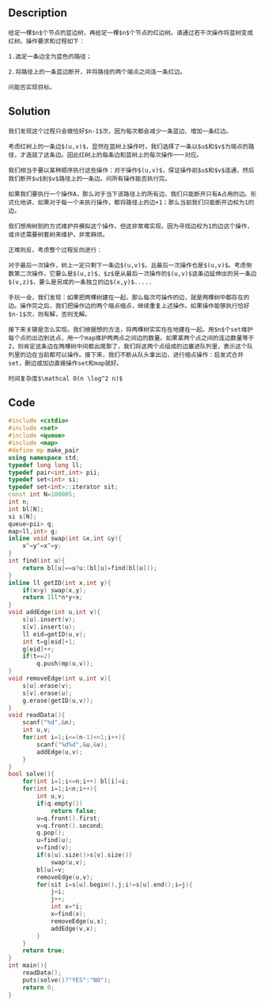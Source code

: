 ## Description

	给定一棵$n$个节点的蓝边树，再给定一棵$n$个节点的红边树。请通过若干次操作将蓝树变成红树。操作要求和过程如下：

	1.选定一条边全为蓝色的路径；

	2.将路径上的一条蓝边断开，并将路径的两个端点之间连一条红边。

	问能否实现目标。



## Solution

	我们发现这个过程只会做恰好$n-1$次，因为每次都会减少一条蓝边、增加一条红边。

	考虑红树上的一条边$(u,v)$，显然在蓝树上操作时，我们选择了一条以$u$和$v$为端点的路径，才造就了这条边。因此红树上的每条边和蓝树上的每次操作一一对应。

	我们相当于要以某种顺序执行这些操作：对于操作$(u,v)$，保证操作前$u$和$v$连通，然后我们断开$u$到$v$路径上的一条边。问所有操作能否执行完。

	如果我们要执行一个操作A，那么对于当下该路径上的所有边，我们只能断开只有A占用的边。形式化地讲，如果对于每一个未执行操作，都将路径上的边+1；那么当前我们只能断开边权为1的边。

	我们想用树剖的方式维护并模拟这个操作，但这非常难实现。因为寻找边权为1的边这个操作，或许还需要树套树来维护，非常麻烦。

	正难则反，考虑整个过程反向进行：

	对于最后一次操作，树上一定只剩下一条边$(u,v)$，且最后一次操作也是$(u,v)$。考虑倒数第二次操作，它要么是$(u,z)$，$z$是从最后一次操作的$(u,v)$这条边延伸出的另一条边$(v,z)$，要么是另成的一条独立的边$(x,y)$.....

	手玩一会，我们发现：如果把两棵树建在一起，那么每次可操作的边，就是两棵树中都存在的边。操作完之后，我们把操作边的两个端点缩点，继续重复上述操作。如果操作能够执行恰好$n-1$次，则有解，否则无解。

	接下来关键是怎么实现。我们根据想的方法，将两棵树实实在在地建在一起。用$n$个set维护每个点的出边到达点，用一个map维护两两点之间边的数量。如果某两个点之间的连边数量等于2，则肯定这条边在两棵树中间都出席那了，我们将这两个点组成的边塞进队列里，表示这个队列里的边在当前都可以操作。接下来，我们不断从队头拿出边，进行缩点操作：启发式合并set，删边或加边直接操作set和map就好。

	时间复杂度$\mathcal O(n \log^2 n)$



## Code

```c++
#include <cstdio>
#include <set>
#include <queue>
#include <map>
#define mp make_pair
using namespace std;
typedef long long ll;
typedef pair<int,int> pii;
typedef set<int> si;
typedef set<int>::iterator sit;
const int N=100005;
int n;
int bl[N];
si s[N];
queue<pii> q;
map<ll,int> g;
inline void swap(int &x,int &y){
	x^=y^=x^=y;
}	
int find(int u){
	return bl[u]==u?u:(bl[u]=find(bl[u]));
}
inline ll getID(int x,int y){
	if(x>y) swap(x,y);
	return 1ll*n*y+x;
}
void addEdge(int u,int v){
	s[u].insert(v);
	s[v].insert(u);
	ll eid=getID(u,v);
	int t=g[eid]+1;
	g[eid]++;
	if(t==2)
		q.push(mp(u,v));
}
void removeEdge(int u,int v){
	s[u].erase(v);
	s[v].erase(u);
	g.erase(getID(u,v));
}
void readData(){
	scanf("%d",&n);
	int u,v;
	for(int i=1;i<=(n-1)<<1;i++){
		scanf("%d%d",&u,&v);
		addEdge(u,v);
	}
}
bool solve(){
	for(int i=1;i<=n;i++) bl[i]=i;
	for(int i=1;i<n;i++){
		int u,v;
		if(q.empty())
			return false;
		u=q.front().first;
		v=q.front().second;
		q.pop();
		u=find(u); 
		v=find(v);
		if(s[u].size()>s[v].size())
			swap(u,v);
		bl[u]=v;
		removeEdge(u,v);
		for(sit i=s[u].begin(),j;i!=s[u].end();i=j){
			j=i;
			j++;
			int x=*i;
			x=find(x);
			removeEdge(u,x);
			addEdge(v,x);
		}
	}
	return true;
}
int main(){
	readData();
	puts(solve()?"YES":"NO");
	return 0;
}
```



